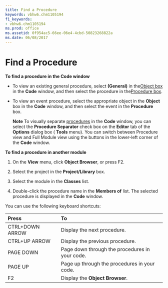 ```yaml
---
title: Find a Procedure
keywords: vbhw6.chm1105194
f1_keywords:
- vbhw6.chm1105194
ms.prod: office
ms.assetid: 0f954ac5-66ee-06e4-4cbd-50823268822a
ms.date: 06/08/2017
---
```



# Find a Procedure

 **To find a procedure in the Code window**



- To view an existing general procedure, select **(General)** in the[Object box](vbe-glossary.md) in the **Code** window, and then select the procedure in the[Procedure box](vbe-glossary.md).
    
- To view an event procedure, select the appropriate object in the **Object** box in the **Code** window, and then select the event in the **Procedure** box.
    
    **Note**  To visually separate [procedures](vbe-glossary.md) in the **Code** window, you can select the **Procedure Separator** check box on the **Editor** tab of the **Options** dialog box ( **Tools** menu). You can switch between Procedure view and Full Module view using the buttons in the lower-left corner of the **Code** window.

 **To find a procedure in another module**


1. On the **View** menu, click **Object Browser**, or press F2.
    
2. Select the project in the **Project/Library** box.
    
3. Select the module in the **Classes** list.
    
4. Double-click the procedure name in the **Members of** list. The selected procedure is displayed in the **Code** window.
    

You can use the following keyboard shortcuts:


|**Press**|**To**|
|:-----|:-----|
|CTRL+DOWN ARROW|Display the next procedure.|
|CTRL+UP ARROW|Display the previous procedure.|
|PAGE DOWN|Page down through the procedures in your code.|
|PAGE UP|Page up through the procedures in your code.|
|F2|Display the **Object Browser**.|


